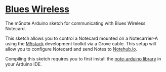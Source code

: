 # [Blues Wireless][blues]

The m5note Arduino sketch for communicating with Blues Wireless Notecard.

This sketch allows you to control a Notecard mounted on a Notecarrier-A using the [M5stack][m5stack] development toolkit via a Grove cable.
This setup will allow you to configure Notecard and send Notes to [Notehub.io][notehub].

Compiling this sketch requires you to first install the [note-arduino library][note-arduino] in your Arduino IDE.

[blues]: https://blues.com
[m5stack]: https://m5stack.com
[notehub]: https://notehub.io
[note-arduino]: https://github.com/blues/note-arduino
